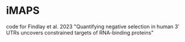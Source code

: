 # iMAPS
 code for Findlay et al. 2023 "Quantifying negative selection in human 3ʹ UTRs uncovers constrained targets of RNA-binding proteins"
